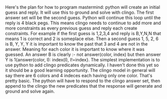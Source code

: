 Here's the plan for how to program mastermind:
python will create an initial guess and reply. It will use this to ground and solve with clingo.
The first answer set will be the second guess. Python will continue this loop until the reply is 4 black pegs.
This means clingo needs to continue to add more and more constraints as every previous guess and reply each create constraints. For example if the first guess is 1,2,3,4 and reply is B,Y,N,N that means 1 is correct and 2 is someplace else. Then a second guess 1, 5, 2, 6 is B, Y, Y, Y it is important to know the past that 3 and 4 are not in the answer. Meaning for each color it is important to know where it was guessed. An answer B is clearly :- not answer(color, index) but then answer Y is 1{answer(color, I): index(I), I!=index}.
The simplest implementation is to use python to add clingo predicates dynamically. I haven't done this yet so it should be a good learning opportunity.
The clingo model in general will say there are 6 colors and 4 indeces each having only one color. That's pretty basic. The python will have to respond to the clingo answer set, then append to the clingo the new predicates that the response will generate and ground and solve again.